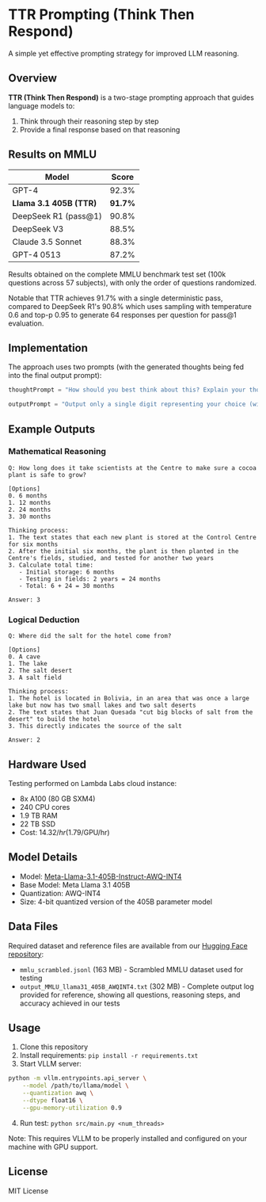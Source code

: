 # TTR Prompting (Think Then Respond)

A simple yet effective prompting strategy for improved LLM reasoning.

## Overview

**TTR (Think Then Respond)** is a two-stage prompting approach that guides language models to:
1. Think through their reasoning step by step
2. Provide a final response based on that reasoning

## Results on MMLU

| Model | Score |
|-------|--------|
| GPT-4 | 92.3% |
| **Llama 3.1 405B (TTR)** | **91.7%** |
| DeepSeek R1 (pass@1) | 90.8% |
| DeepSeek V3 | 88.5% |
| Claude 3.5 Sonnet | 88.3% |
| GPT-4 0513 | 87.2% |

Results obtained on the complete MMLU benchmark test set (100k questions across 57 subjects), with only the order of questions randomized. 

Notable that TTR achieves 91.7% with a single deterministic pass, compared to DeepSeek R1's 90.8% which uses sampling with temperature 0.6 and top-p 0.95 to generate 64 responses per question for pass@1 evaluation.


## Implementation

The approach uses two prompts (with the generated thoughts being fed into the final output prompt):
```python
thoughtPrompt = "How should you best think about this? Explain your thought process step by step."

outputPrompt = "Output only a single digit representing your choice (with no additional commentary)"
```

## Example Outputs

### Mathematical Reasoning
```
Q: How long does it take scientists at the Centre to make sure a cocoa plant is safe to grow?

[Options]
0. 6 months
1. 12 months
2. 24 months
3. 30 months

Thinking process:
1. The text states that each new plant is stored at the Control Centre for six months
2. After the initial six months, the plant is then planted in the Centre's fields, studied, and tested for another two years
3. Calculate total time:
   - Initial storage: 6 months
   - Testing in fields: 2 years = 24 months
   - Total: 6 + 24 = 30 months

Answer: 3
```

### Logical Deduction
```
Q: Where did the salt for the hotel come from?

[Options]
0. A cave
1. The lake
2. The salt desert
3. A salt field

Thinking process:
1. The hotel is located in Bolivia, in an area that was once a large lake but now has two small lakes and two salt deserts
2. The text states that Juan Quesada "cut big blocks of salt from the desert" to build the hotel
3. This directly indicates the source of the salt

Answer: 2
```

## Hardware Used
Testing performed on Lambda Labs cloud instance:
- 8x A100 (80 GB SXM4)
- 240 CPU cores
- 1.9 TB RAM
- 22 TB SSD
- Cost: $14.32/hr ($1.79/GPU/hr)

## Model Details
- Model: [Meta-Llama-3.1-405B-Instruct-AWQ-INT4](https://huggingface.co/hugging-quants/Meta-Llama-3.1-405B-Instruct-AWQ-INT4)
- Base Model: Meta Llama 3.1 405B
- Quantization: AWQ-INT4
- Size: 4-bit quantized version of the 405B parameter model

## Data Files

Required dataset and reference files are available from our [Hugging Face repository](https://huggingface.co/datasets/theothernet/ttr-prompting/tree/main):

- `mmlu_scrambled.jsonl` (163 MB) - Scrambled MMLU dataset used for testing
- `output_MMLU_llama31_405B_AWQINT4.txt` (302 MB) - Complete output log provided for reference, showing all questions, reasoning steps, and accuracy achieved in our tests

## Usage

1. Clone this repository
2. Install requirements: `pip install -r requirements.txt`
3. Start VLLM server:
```bash
python -m vllm.entrypoints.api_server \
    --model /path/to/llama/model \
    --quantization awq \
    --dtype float16 \
    --gpu-memory-utilization 0.9
```
4. Run test: `python src/main.py <num_threads>`

Note: This requires VLLM to be properly installed and configured on your machine with GPU support.

## License

MIT License
